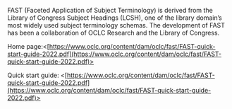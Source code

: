 FAST (Faceted Application of Subject Terminology) is derived from the Library of Congress Subject Headings (LCSH), one of the library domain’s most widely used subject terminology schemas. The development of FAST has been a collaboration of OCLC Research and the Library of Congress.

Home page:<[https://www.oclc.org/content/dam/oclc/fast/FAST-quick-start-guide-2022.pdf](https://www.oclc.org/content/dam/oclc/fast/FAST-quick-start-guide-2022.pdf)>

Quick start guide: <[https://www.oclc.org/content/dam/oclc/fast/FAST-quick-start-guide-2022.pdf](https://www.oclc.org/content/dam/oclc/fast/FAST-quick-start-guide-2022.pdf)>